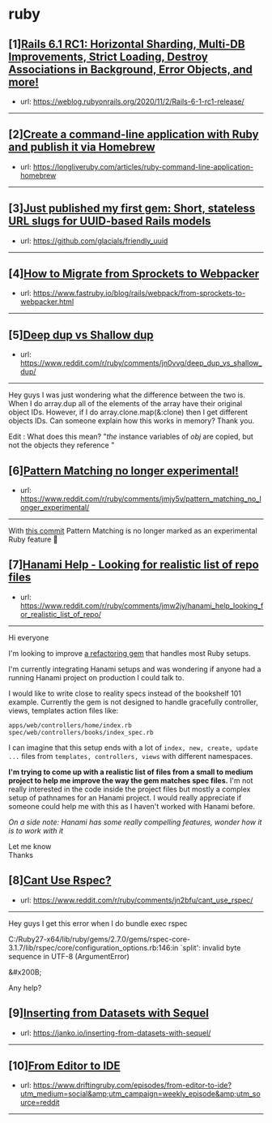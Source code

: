 # ruby
## [1][Rails 6.1 RC1: Horizontal Sharding, Multi-DB Improvements, Strict Loading, Destroy Associations in Background, Error Objects, and more!](https://www.reddit.com/r/ruby/comments/jmxthp/rails_61_rc1_horizontal_sharding_multidb/)
- url: https://weblog.rubyonrails.org/2020/11/2/Rails-6-1-rc1-release/
---

## [2][Create a command-line application with Ruby and publish it via Homebrew](https://www.reddit.com/r/ruby/comments/jn72qj/create_a_commandline_application_with_ruby_and/)
- url: https://longliveruby.com/articles/ruby-command-line-application-homebrew
---

## [3][Just published my first gem: Short, stateless URL slugs for UUID-based Rails models](https://www.reddit.com/r/ruby/comments/jmyatk/just_published_my_first_gem_short_stateless_url/)
- url: https://github.com/glacials/friendly_uuid
---

## [4][How to Migrate from Sprockets to Webpacker](https://www.reddit.com/r/ruby/comments/jmq3tx/how_to_migrate_from_sprockets_to_webpacker/)
- url: https://www.fastruby.io/blog/rails/webpack/from-sprockets-to-webpacker.html
---

## [5][Deep dup vs Shallow dup](https://www.reddit.com/r/ruby/comments/jn0vvg/deep_dup_vs_shallow_dup/)
- url: https://www.reddit.com/r/ruby/comments/jn0vvg/deep_dup_vs_shallow_dup/
---
Hey guys I was just wondering what the difference between the two is. When I do array.dup all of the elements of the array have their original object IDs. However, if I do array.clone.map(&amp;:clone) then I get different objects IDs. Can someone explain how this works in memory? Thank you.

Edit : What does this mean?  "*the* instance variables of *obj* are copied, but not the objects they reference " 
## [6][Pattern Matching no longer experimental!](https://www.reddit.com/r/ruby/comments/jmjy5v/pattern_matching_no_longer_experimental/)
- url: https://www.reddit.com/r/ruby/comments/jmjy5v/pattern_matching_no_longer_experimental/
---
With [this commit](https://github.com/ruby/ruby/commit/b60153241121297c94de976419d421683da4d51b) Pattern Matching is no longer marked as an experimental Ruby feature 🙂
## [7][Hanami Help - Looking for realistic list of repo files](https://www.reddit.com/r/ruby/comments/jmw2jy/hanami_help_looking_for_realistic_list_of_repo/)
- url: https://www.reddit.com/r/ruby/comments/jmw2jy/hanami_help_looking_for_realistic_list_of_repo/
---
Hi everyone

I'm looking to improve [a refactoring gem](https://github.com/AlexB52/retest) that handles most Ruby setups. 

I'm currently integrating Hanami setups and was wondering if anyone had a running Hanami project on production I could talk to. 

I would like to write close to reality specs instead of the bookshelf 101 example. Currently the  gem is not designed to handle gracefully controller, views, templates action files like:

    apps/web/controllers/home/index.rb
    spec/web/controllers/books/index_spec.rb

I can imagine that this setup ends with a lot of `index, new, create, update ...` files from `templates, controllers, views` with different namespaces. 

**I'm trying to come up with a realistic list of files from a small to medium project to help me improve the way the gem matches spec files.** I'm not really interested in the code inside the project files but mostly a complex setup of pathnames for an Hanami project. I would really appreciate if someone could help me with this as I haven't worked with Hanami before. 

*On a side note: Hanami has some really compelling features, wonder how it is to work with it*

Let me know   
Thanks
## [8][Cant Use Rspec?](https://www.reddit.com/r/ruby/comments/jn2bfu/cant_use_rspec/)
- url: https://www.reddit.com/r/ruby/comments/jn2bfu/cant_use_rspec/
---
Hey guys I get this error when I do bundle exec rspec

C:/Ruby27-x64/lib/ruby/gems/2.7.0/gems/rspec-core-3.1.7/lib/rspec/core/configuration\_options.rb:146:in \`split': invalid byte sequence in UTF-8 (ArgumentError)

&amp;#x200B;

Any help?
## [9][Inserting from Datasets with Sequel](https://www.reddit.com/r/ruby/comments/jmjthc/inserting_from_datasets_with_sequel/)
- url: https://janko.io/inserting-from-datasets-with-sequel/
---

## [10][From Editor to IDE](https://www.reddit.com/r/ruby/comments/jmn4uz/from_editor_to_ide/)
- url: https://www.driftingruby.com/episodes/from-editor-to-ide?utm_medium=social&amp;utm_campaign=weekly_episode&amp;utm_source=reddit
---

